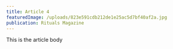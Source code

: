 ```yaml
---
title: Article 4
featuredImage: /uploads/823e591cdb212de1e25ac5d7bf40af2a.jpg
publication: Rituals Magazine
---
```

This is the article body